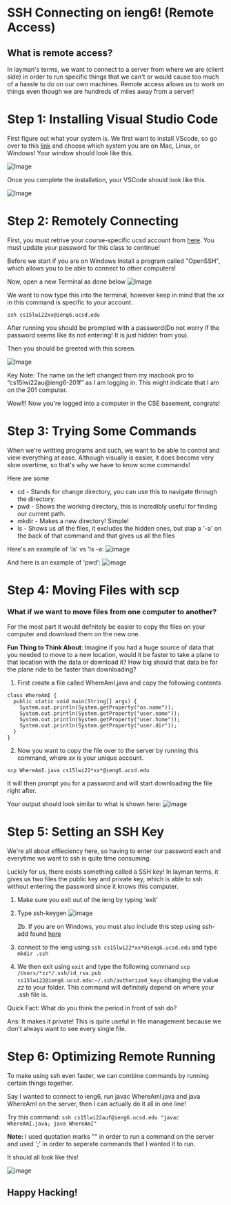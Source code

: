 # SSH Connecting on ieng6! (Remote Access) 

## What is remote access? 
In layman's terms, we want to connect to a server from where we are (client side) in order to run specific things that we can't or would cause too much of a hassle to do on our own machines. Remote access allows us to work on things even though we are hundreds of miles away from a server! 

# Step 1: Installing Visual Studio Code
First figure out what your system is. 
We first want to install VScode, so go over to this [link](https://code.visualstudio.com/download) and choose which system you are on Mac, Linux, or Windows! Your window should look like this. 

![Image](vscodeinstallopt.png)

Once you complete the installation, your VSCode should look like this. 

![Image](vscodedownload_ss.png)

# Step 2: Remotely Connecting
First, you must retrive your course-specific ucsd account from [here](https://sdacs.ucsd.edu/~icc/index.php). You must update your password for this class to continue!  


Before we start if you are on Windows 
 Install a program called "OpenSSH", which allows you to be able to connect to other computers! 

Now, open a new Terminal as done below 
![Image](openingterminal.png)

We want to now type this into the terminal, however keep in mind that the *xx* in this command is specific to your account.  

`ssh cs15lwi22xx@ieng6.ucsd.edu`

After running you should be prompted with a password(Do not worry if the password seems like its not entering! It is just hidden from you). 

Then you should be greeted with this screen. 

![Image](sshlogininit.png)

Key Note: The name on the left changed from my macbook pro to “cs15lwi22au@ieng6-201f” as I am logging in. This might indicate that I am on the 201 computer. 


Wow!!! Now you're logged into a computer in the CSE basement, congrats! 


# Step 3: Trying Some Commands
When we're writting programs and such, we want to be able to control and view everything at ease. Although visually is easier, it does become very slow overtime, so that's why we have to know some commands! 

Here are some 
* cd - Stands for change directory, you can use this to navigate through the directory. 
* pwd - Shows the working directory, this is incredibly useful for finding our current path. 
* mkdir - Makes a new directory! Simple! 
* ls - Shows us *all* the files, it excludes the hidden ones, but slap a '-a' on the back of that command and that gives us all the files

Here's an example of 'ls' vs 'ls -a: 
![image](lsvslsa.png)

And here is an example of 'pwd': 
![image](pwdexam.png)

# Step 4: Moving Files with scp
### What if we want to move files from one computer to another? 

For the most part it would defnitely be easier to copy the files on your computer and download them on the new one. 

**Fun Thing to Think About**: 
    Imagine if you had a huge source of data that you needed to move to a new location, would it be faster to take a plane to that location with the data or download it? How big should that data be for the plane ride to be faster than downloading? 

1. First create a file called WhereAmI.java and copy the following contents 
```
class WhereAmI {
  public static void main(String[] args) {
    System.out.println(System.getProperty("os.name"));
    System.out.println(System.getProperty("user.name"));
    System.out.println(System.getProperty("user.home"));
    System.out.println(System.getProperty("user.dir"));
  }
}
```
2. Now you want to copy the file over to the server by running this command, where *xx* is your unique account. 

`scp WhereAmI.java cs15lwi22*xx*@ieng6.ucsd.edu `

It will then prompt you for a password and will start downloading the file right after. 

Your output should look similar to what is shown here:
![image](scpcommand.png)

# Step 5: Setting an SSH Key
We're all about effieciency here, so having to enter our password each and everytime we want to ssh is quite time consuming. 

Luckily for us, there exists something called a SSH key! In layman terms, it gives us two files the public key and private key, which is able to ssh without entering the password since it knows this computer. 


1. Make sure you exit out of the ieng by typing 'exit' 
2. Type ssh-keygen
![image](sshkey.png)

    2b. If you are on Windows, you must also include this step using ssh-add found [here](https://docs.microsoft.com/en-us/windows-server/administration/openssh/openssh_keymanagement#user-key-generation)
3. connect to the ieng using `ssh cs15lwi22*xx*@ieng6.ucsd.edu` and type `mkdir .ssh` 

4. We then exit using `exit` and type the following command 
`scp /Users/*zz*/.ssh/id_rsa.pub cs15lwi22@ieng6.ucsd.edu:~/.ssh/authorized_keys`
changing the value *zz* to your folder. This command will definitely depend on where your .ssh file is. 

Quick Fact: What do you think the period in front of ssh do? 

Ans: It makes it private! This is quite useful in file management because we don't always want to see every single file. 


# Step 6: Optimizing Remote Running
To make using ssh even faster, we can combine commands by running certain things together. 

Say I wanted to connect to ieng6, run javac WhereAmI.java and java WhereAmI on the server, then I can actually do it all in one line! 

Try this command: 
`ssh cs15lwi22auf@ieng6.ucsd.edu "javac WhereAmI.java; java WhereAmI" ` 

**Note:** I used quotation marks "" in order to run a command on the server and used ';' in order to seperate commands that I wanted it to run.

It should all look like this! 

![image](multicommands.png)


## Happy Hacking! 